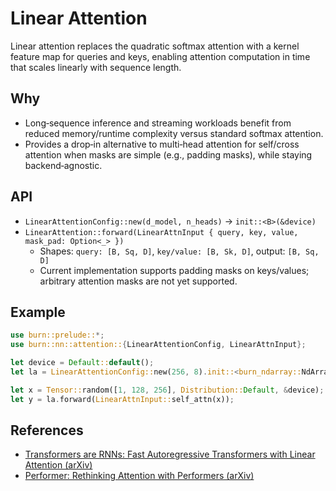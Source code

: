 # Linear Attention

Linear attention replaces the quadratic softmax attention with a kernel feature map for queries and keys, enabling attention computation in time that scales linearly with sequence length.

## Why

- Long‑sequence inference and streaming workloads benefit from reduced memory/runtime complexity versus standard softmax attention.
- Provides a drop‑in alternative to multi‑head attention for self/cross attention when masks are simple (e.g., padding masks), while staying backend‑agnostic.

## API

- `LinearAttentionConfig::new(d_model, n_heads)` → `init::<B>(&device)`
- `LinearAttention::forward(LinearAttnInput { query, key, value, mask_pad: Option<_> })`
  - Shapes: `query: [B, Sq, D]`, `key/value: [B, Sk, D]`, output: `[B, Sq, D]`
  - Current implementation supports padding masks on keys/values; arbitrary attention masks are not yet supported.

## Example

```rust
use burn::prelude::*;
use burn::nn::attention::{LinearAttentionConfig, LinearAttnInput};

let device = Default::default();
let la = LinearAttentionConfig::new(256, 8).init::<burn_ndarray::NdArray<f32>>(&device);

let x = Tensor::random([1, 128, 256], Distribution::Default, &device);
let y = la.forward(LinearAttnInput::self_attn(x));
```

## References

- [Transformers are RNNs: Fast Autoregressive Transformers with Linear Attention (arXiv)](https://arxiv.org/abs/2006.16236)
- [Performer: Rethinking Attention with Performers (arXiv)](https://arxiv.org/abs/2009.14794)


